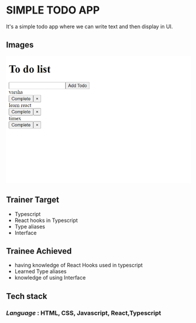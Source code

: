 # **SIMPLE TODO APP** #

It's a simple todo app where we can write text and then display in UI.

## Images ##

![Alt text](Todo.png)


## Trainer Target
- Typescript
- React hooks in Typescript
- Type aliases
- Interface


## Trainee Achieved
- having knowledge of React Hooks used in typescript
- Learned Type aliases
- knowledge of using Interface


## Tech stack
### _Language_ : HTML, CSS, Javascript, React,Typescript
